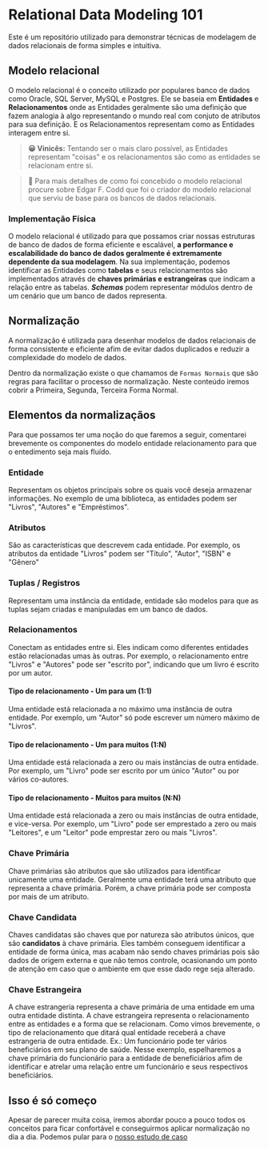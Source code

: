 # Relational Data Modeling 101

Este é um repositório utilizado para demonstrar técnicas de modelagem de dados relacionais de forma simples e intuitiva. 

## Modelo relacional

O modelo relacional é o conceito utilizado por populares banco de dados como Oracle, SQL Server, MySQL e Postgres. Ele se baseia em **Entidades** e **Relacionamentos** onde as Entidades geralmente são uma definição que fazem analogia à algo representando o mundo real com conjuto de atributos para sua definição. E os Relacionamentos representam como as Entidades interagem entre si. 

> **😀 Vinicês:** Tentando ser o mais claro possível, as Entidades representam "coisas" e os relacionamentos são como as entidades se relacionam entre si.

> 🚦 Para mais detalhes de como foi concebido o modelo relacional procure sobre Edgar F. Codd que foi o criador do modelo relacional que serviu de base para os bancos de dados relacionais. 

### Implementação Física

O modelo relacional é utilizado para que possamos criar nossas estruturas de banco de dados de forma eficiente e escalável, **a performance e escalabilidade do banco de dados geralmente é extremamente dependente da sua modelagem**. 
Na sua implementação, podemos identificar as Entidades como **tabelas** e seus relacionamentos são implementados através de **chaves primárias e estrangeiras** que indicam a relação entre as tabelas. **_Schemas_** podem representar módulos dentro de um cenário que um banco de dados representa.

## Normalização

A normalização é utilizada para desenhar modelos de dados relacionais de forma consistente e eficiente afim de evitar dados duplicados e reduzir a complexidade do modelo de dados.

Dentro da normalização existe o que chamamos de `Formas Normais` que são regras para facilitar o processo de normalização. Neste conteúdo iremos cobrir a Primeira, Segunda, Terceira Forma Normal.

## Elementos da normalizaçãos

Para que possamos ter uma noção do que faremos a seguir, comentarei brevemente os componentes do modelo entidade relacionamento para que o entedimento seja mais fluído.

### Entidade

Representam os objetos principais sobre os quais você deseja armazenar informações. No exemplo de uma biblioteca, as entidades podem ser "Livros", "Autores" e "Empréstimos".

### Atributos

São as características que descrevem cada entidade. Por exemplo, os atributos da entidade "Livros" podem ser "Título", "Autor", "ISBN" e "Gênero"

### Tuplas / Registros

Representam uma instância da entidade, entidade são modelos para que as tuplas sejam criadas e manipuladas em um banco de dados. 

### Relacionamentos

Conectam as entidades entre si. Eles indicam como diferentes entidades estão relacionadas umas às outras. Por exemplo, o relacionamento entre "Livros" e "Autores" pode ser "escrito por", indicando que um livro é escrito por um autor. 

#### Tipo de relacionamento - Um para um (1:1)

Uma entidade está relacionada a no máximo uma instância de outra entidade. Por exemplo, um "Autor" só pode escrever um número máximo de "Livros".

#### Tipo de relacionamento - Um para muitos (1:N) 

Uma entidade está relacionada a zero ou mais instâncias de outra entidade. Por exemplo, um "Livro" pode ser escrito por um único "Autor" ou por vários co-autores.

#### Tipo de relacionamento - Muitos para muitos (N:N)

Uma entidade está relacionada a zero ou mais instâncias de outra entidade, e vice-versa. Por exemplo, um "Livro" pode ser emprestado a zero ou mais "Leitores", e um "Leitor" pode emprestar zero ou mais "Livros".

### Chave Primária

Chave primárias são atributos que são utilizados para identificar unicamente uma entidade. Geralmente uma entidade terá uma atributo que representa a chave primária. Porém, a chave primária pode ser composta por mais de um atributo.


### Chave Candidata

Chaves candidatas são chaves que por natureza são atributos únicos, que são **candidatos** à chave primária. Eles também conseguem identificar a entidade de forma única, mas acabam não sendo chaves primárias pois são dados de origem externa e que não temos controle, ocasionando um ponto de atenção em caso que o ambiente em que esse dado rege seja alterado. 

### Chave Estrangeira

A chave estrangeria representa a chave primária de uma entidade em uma outra entidade distinta. A chave estrangeira representa o relacionamento entre as entidades e a forma que se relacionam. Como vimos brevemente, o tipo de relacionamento que ditará qual entidade receberá a chave estrangeria de outra entidade. 
Ex.: Um funcionário pode ter vários beneficiários em seu plano de saúde. Nesse exemplo, espelharemos a chave primária do funcionário para a entidade de beneficiários afim de identificar e atrelar uma relação entre um funcionário e seus respectivos beneficiários.


## Isso é só começo

Apesar de parecer muita coisa, iremos abordar pouco a pouco todos os conceitos para ficar confortável e conseguirmos aplicar normalização no dia a dia. Podemos pular para o [nosso estudo de caso](./planejamento.md)
